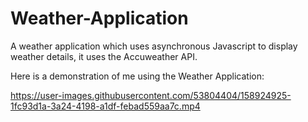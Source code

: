 # Weather-Application

A weather application which uses asynchronous Javascript to display weather details,  it uses the Accuweather API.

 
Here is a demonstration of me using the Weather Application:

https://user-images.githubusercontent.com/53804404/158924925-1fc93d1a-3a24-4198-a1df-febad559aa7c.mp4

